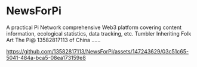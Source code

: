 # NewsForPi
A practical Pi Network comprehensive Web3 platform covering content information, ecological statistics, data tracking, etc. 
Tumbler
Inheriting Folk Art
The Pi@ 13582817113 of China
......

https://github.com/13582817113/NewsForPi/assets/147243629/03c51c65-5041-484a-bca5-08ea173159e8


